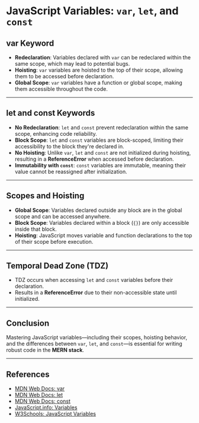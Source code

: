 # JavaScript Variables: `var`, `let`, and `const`

## **var Keyword**
- **Redeclaration**: Variables declared with `var` can be redeclared within the same scope, which may lead to potential bugs.
- **Hoisting**: `var` variables are hoisted to the top of their scope, allowing them to be accessed before declaration.
- **Global Scope**: `var` variables have a function or global scope, making them accessible throughout the code.

---

## **let and const Keywords**
- **No Redeclaration**: `let` and `const` prevent redeclaration within the same scope, enhancing code reliability.
- **Block Scope**: `let` and `const` variables are block-scoped, limiting their accessibility to the block they're declared in.
- **No Hoisting**: Unlike `var`, `let` and `const` are not initialized during hoisting, resulting in a **ReferenceError** when accessed before declaration.
- **Immutability with `const`**: `const` variables are immutable, meaning their value cannot be reassigned after initialization.

---

## **Scopes and Hoisting**
- **Global Scope**: Variables declared outside any block are in the global scope and can be accessed anywhere.
- **Block Scope**: Variables declared within a block (`{}`) are only accessible inside that block.
- **Hoisting**: JavaScript moves variable and function declarations to the top of their scope before execution.

---

## **Temporal Dead Zone (TDZ)**
- TDZ occurs when accessing `let` and `const` variables before their declaration.
- Results in a **ReferenceError** due to their non-accessible state until initialized.

---

## **Conclusion**
Mastering JavaScript variables—including their scopes, hoisting behavior, and the differences between `var`, `let`, and `const`—is essential for writing robust code in the **MERN stack**.

---

## **References**
- [MDN Web Docs: var](https://developer.mozilla.org/en-US/docs/Web/JavaScript/Reference/Statements/var)
- [MDN Web Docs: let](https://developer.mozilla.org/en-US/docs/Web/JavaScript/Reference/Statements/let)
- [MDN Web Docs: const](https://developer.mozilla.org/en-US/docs/Web/JavaScript/Reference/Statements/const)
- [JavaScript.info: Variables](https://javascript.info/variables)
- [W3Schools: JavaScript Variables](https://www.w3schools.com/js/js_variables.asp)
